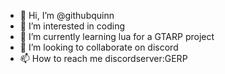 - 👋 Hi, I’m @githubquinn
- 👀 I’m interested in coding
- 🌱 I’m currently learning lua for a GTARP project
- 💞️ I’m looking to collaborate on discord
- 📫 How to reach me discordserver:GERP

<!---
githubquinn/githubquinn is a ✨ special ✨ repository because its `README.md` (this file) appears on your GitHub profile.
You can click the Preview link to take a look at your changes.
--->
